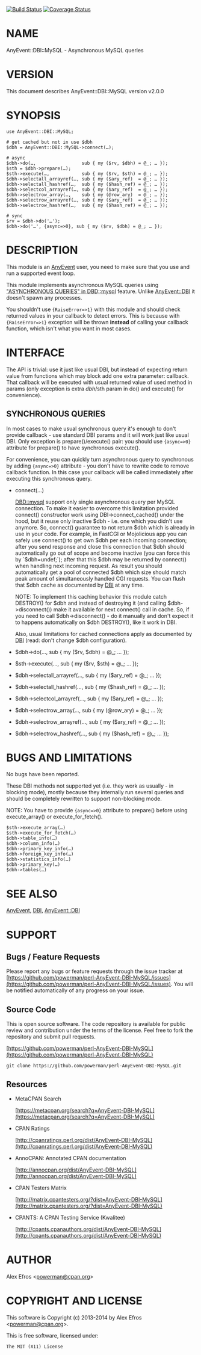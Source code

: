 [![Build Status](https://travis-ci.org/powerman/perl-AnyEvent-DBI-MySQL.svg?branch=master)](https://travis-ci.org/powerman/perl-AnyEvent-DBI-MySQL)
[![Coverage Status](https://coveralls.io/repos/powerman/perl-AnyEvent-DBI-MySQL/badge.svg?branch=master)](https://coveralls.io/r/powerman/perl-AnyEvent-DBI-MySQL?branch=master)

# NAME

AnyEvent::DBI::MySQL - Asynchronous MySQL queries

# VERSION

This document describes AnyEvent::DBI::MySQL version v2.0.0

# SYNOPSIS

    use AnyEvent::DBI::MySQL;

    # get cached but not in use $dbh
    $dbh = AnyEvent::DBI::MySQL->connect(…);

    # async
    $dbh->do(…,                 sub { my ($rv, $dbh) = @_; … });
    $sth = $dbh->prepare(…);
    $sth->execute(…,            sub { my ($rv, $sth) = @_; … });
    $dbh->selectall_arrayref(…, sub { my ($ary_ref)  = @_; … });
    $dbh->selectall_hashref(…,  sub { my ($hash_ref) = @_; … });
    $dbh->selectcol_arrayref(…, sub { my ($ary_ref)  = @_; … });
    $dbh->selectrow_array(…,    sub { my (@row_ary)  = @_; … });
    $dbh->selectrow_arrayref(…, sub { my ($ary_ref)  = @_; … });
    $dbh->selectrow_hashref(…,  sub { my ($hash_ref) = @_; … });

    # sync
    $rv = $dbh->do('…');
    $dbh->do('…', {async=>0}, sub { my ($rv, $dbh) = @_; … });

# DESCRIPTION

This module is an [AnyEvent](https://metacpan.org/pod/AnyEvent) user, you need to make sure that you use and
run a supported event loop.

This module implements asynchronous MySQL queries using
["ASYNCHRONOUS QUERIES" in DBD::mysql](https://metacpan.org/pod/DBD::mysql#ASYNCHRONOUS-QUERIES) feature. Unlike [AnyEvent::DBI](https://metacpan.org/pod/AnyEvent::DBI) it
doesn't spawn any processes.

You shouldn't use `{RaiseError=>1}` with this module and should check
returned values in your callback to detect errors. This is because with
`{RaiseError=>1}` exception will be thrown **instead** of calling your
callback function, which isn't what you want in most cases.

# INTERFACE 

The API is trivial: use it just like usual DBI, but instead of expecting
return value from functions which may block add one extra parameter: callback.
That callback will be executed with usual returned value of used method in
params (only exception is extra $dbh/$sth param in do() and execute() for
convenience).

## SYNCHRONOUS QUERIES

In most cases to make usual synchronous query it's enough to don't provide
callback - use standard DBI params and it will work just like usual DBI.
Only exception is prepare()/execute() pair: you should use
`{async=>0}` attribute for prepare() to have synchronous execute().

For convenience, you can quickly turn asynchronous query to synchronous by
adding `{async=>0}` attribute - you don't have to rewrite code to
remove callback function. In this case your callback will be called
immediately after executing this synchronous query.

- connect(…)

    [DBD::mysql](https://metacpan.org/pod/DBD::mysql) support only single asynchronous query per MySQL connection.
    To make it easier to overcome this limitation provided connect()
    constructor work using DBI->connect\_cached() under the hood, but it reuse
    only inactive $dbh - i.e. one which you didn't use anymore. So, connect()
    guarantee to not return $dbh which is already in use in your code.
    For example, in FastCGI or Mojolicious app you can safely use connect() to
    get own $dbh per each incoming connection; after you send response and
    close this connection that $dbh should automatically go out of scope and
    become inactive (you can force this by `$dbh=undef;`); after that this
    $dbh may be returned by connect() when handling next incoming request.
    As result you should automatically get a pool of connected $dbh which size
    should match peak amount of simultaneously handled CGI requests.
    You can flush that $dbh cache as documented by [DBI](https://metacpan.org/pod/DBI) at any time.

    NOTE: To implement this caching behavior this module catch DESTROY() for
    $dbh and instead of destroying it (and calling $dbh->disconnect()) make it
    available for next connect() call in cache. So, if you need to call
    $dbh->disconnect() - do it manually and don't expect it to happens
    automatically on $dbh DESTROY(), like it work in DBI.

    Also, usual limitations for cached connections apply as documented by
    [DBI](https://metacpan.org/pod/DBI) (read: don't change $dbh configuration).

- $dbh->do(…, sub { my ($rv, $dbh) = @\_; … });
- $sth->execute(…, sub { my ($rv, $sth) = @\_; … });
- $dbh->selectall\_arrayref(…, sub { my ($ary\_ref) = @\_; … });
- $dbh->selectall\_hashref(…, sub { my ($hash\_ref) = @\_; … });
- $dbh->selectcol\_arrayref(…, sub { my ($ary\_ref) = @\_; … });
- $dbh->selectrow\_array(…, sub { my (@row\_ary) = @\_; … });
- $dbh->selectrow\_arrayref(…, sub { my ($ary\_ref) = @\_; … });
- $dbh->selectrow\_hashref(…, sub { my ($hash\_ref) = @\_; … });

# BUGS AND LIMITATIONS

No bugs have been reported.

These DBI methods not supported yet (i.e. they work as usually - in
blocking mode), mostly because they internally run several queries and
should be completely rewritten to support non-blocking mode.

NOTE: You have to provide `{async=>0}` attribute to prepare() before
using execute\_array() or execute\_for\_fetch().

    $sth->execute_array(…)
    $sth->execute_for_fetch(…)
    $dbh->table_info(…)
    $dbh->column_info(…)
    $dbh->primary_key_info(…)
    $dbh->foreign_key_info(…)
    $dbh->statistics_info(…)
    $dbh->primary_key(…)
    $dbh->tables(…)

# SEE ALSO

[AnyEvent](https://metacpan.org/pod/AnyEvent), [DBI](https://metacpan.org/pod/DBI), [AnyEvent::DBI](https://metacpan.org/pod/AnyEvent::DBI)

# SUPPORT

## Bugs / Feature Requests

Please report any bugs or feature requests through the issue tracker
at [https://github.com/powerman/perl-AnyEvent-DBI-MySQL/issues](https://github.com/powerman/perl-AnyEvent-DBI-MySQL/issues).
You will be notified automatically of any progress on your issue.

## Source Code

This is open source software. The code repository is available for
public review and contribution under the terms of the license.
Feel free to fork the repository and submit pull requests.

[https://github.com/powerman/perl-AnyEvent-DBI-MySQL](https://github.com/powerman/perl-AnyEvent-DBI-MySQL)

    git clone https://github.com/powerman/perl-AnyEvent-DBI-MySQL.git

## Resources

- MetaCPAN Search

    [https://metacpan.org/search?q=AnyEvent-DBI-MySQL](https://metacpan.org/search?q=AnyEvent-DBI-MySQL)

- CPAN Ratings

    [http://cpanratings.perl.org/dist/AnyEvent-DBI-MySQL](http://cpanratings.perl.org/dist/AnyEvent-DBI-MySQL)

- AnnoCPAN: Annotated CPAN documentation

    [http://annocpan.org/dist/AnyEvent-DBI-MySQL](http://annocpan.org/dist/AnyEvent-DBI-MySQL)

- CPAN Testers Matrix

    [http://matrix.cpantesters.org/?dist=AnyEvent-DBI-MySQL](http://matrix.cpantesters.org/?dist=AnyEvent-DBI-MySQL)

- CPANTS: A CPAN Testing Service (Kwalitee)

    [http://cpants.cpanauthors.org/dist/AnyEvent-DBI-MySQL](http://cpants.cpanauthors.org/dist/AnyEvent-DBI-MySQL)

# AUTHOR

Alex Efros &lt;powerman@cpan.org>

# COPYRIGHT AND LICENSE

This software is Copyright (c) 2013-2014 by Alex Efros &lt;powerman@cpan.org>.

This is free software, licensed under:

    The MIT (X11) License
